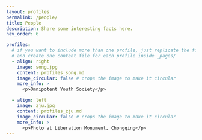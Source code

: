 ```yaml
---
layout: profiles
permalink: /people/
title: People
description: Share some interesting facts here.
nav_order: 6

profiles:
  # if you want to include more than one profile, just replicate the following block
  # and create one content file for each profile inside _pages/
  - align: right
    image: song.jpg
    content: profiles_song.md
    image_circular: false # crops the image to make it circular
    more_info: > 
      <p>Omnipotent Youth Society</p>

  - align: left
    image: zju.jpg
    content: profiles_zju.md
    image_circular: false # crops the image to make it circular
    more_info: >
      <p>Photo at Liberation Monument, Chongqing</p>
---
```

